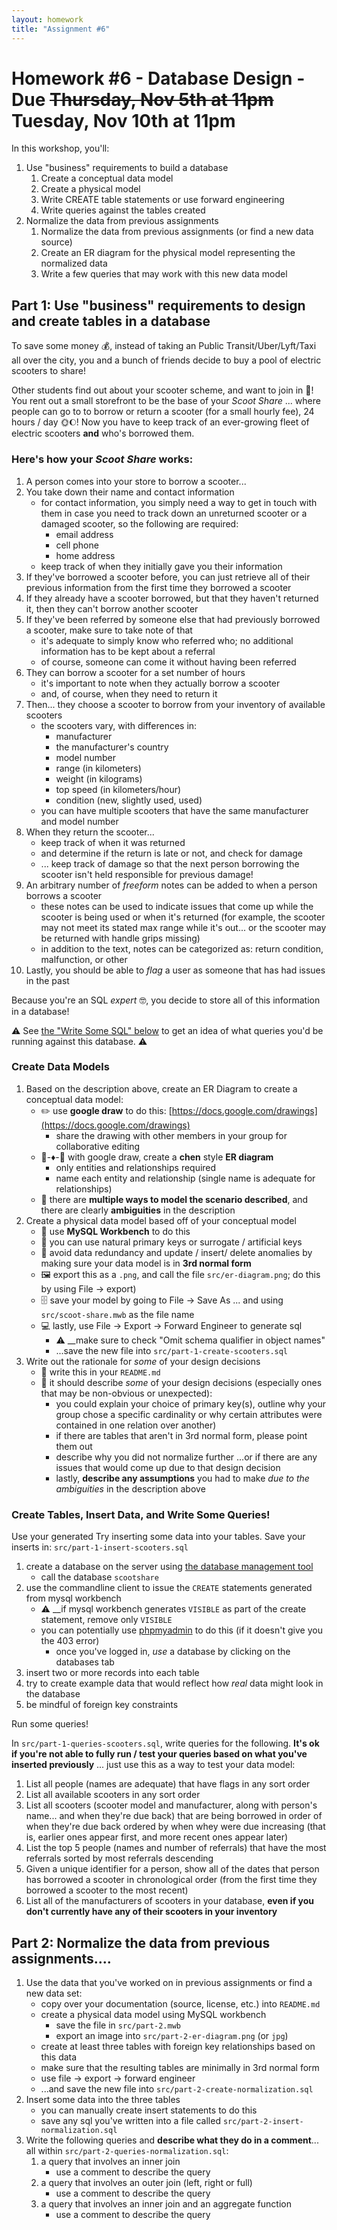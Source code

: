 ```yaml
---
layout: homework
title: "Assignment #6"
---
```

<style>
.hl {
	background-color: yellow;
}
img {
    border: 1px solid #000;
}

.warning {
    background-color: yellow;
    color: #aa1122;
    font-weight: bold;
}

.hidden {
    display: none;
}

.hintButton {
    color: #7788ff;
    cursor: pointer;
}
</style>
<script>
document.addEventListener('DOMContentLoaded', hideHints);

function hideHints(evt) {
    document.querySelectorAll('.hint').forEach((ele, i) => {
        const div = document.createElement('div');
        div.id = 'hint' + i + 'Button';
        ele.id = 'hint' + i;
        ele.classList.add('hidden');
        div.addEventListener('click', onClick);
        div.textContent = 'Show Hint';
        div.className = 'hintButton';
        ele.parentNode.insertBefore(div, ele);
    });

}

function onClick(evt) {
    const hintId = this.id.replace('Button', '');
    const hint = document.getElementById(hintId);
    hint.classList.toggle('hidden');
    this.textContent = this.textConent === 'Show Hint' ? 'Hide Hint' : 'Show Hint';
}
</script>

# Homework #6 - Database Design - Due <strike>Thursday, Nov 5th at 11pm</strike> Tuesday, Nov 10th at 11pm

In this workshop, you'll:

1. Use "business" requirements to build a database 
	1. Create a conceptual data model
	2. Create a physical model
	3. Write CREATE table statements or use forward engineering 
	4. Write queries against the tables created
2. Normalize the data from previous assignments 
	1. Normalize the data from previous assignments (or find a new data source)
	2. Create an ER diagram for the physical model representing the normalized data
	3. Write a few queries that may work with this new data model

## Part 1: Use "business" requirements to design and create tables in a database

To save some money 💰, instead of taking an Public Transit/Uber/Lyft/Taxi all over the city, you and a bunch of friends decide to buy a pool of electric scooters to share!

Other students find out about your scooter scheme, and want to join in 🙌! You rent out a small storefront to be the base of your _Scoot Share_ ... where people can go to to borrow or return a scooter (for a small hourly fee), 24 hours / day 🌞🌔! Now you have to keep track of an ever-growing fleet of electric scooters __and__ who's borrowed them. 

### Here's how your _Scoot Share_ works:

1. A person comes into your store to borrow a scooter...
2. You take down their name and contact information
	* for contact information, you simply need a way to get in touch with them in case you need to track down an unreturned scooter or a damaged scooter, so the following are required:
		* email address
		* cell phone 
		* home address
	* keep track of when they initially gave you their information
3. If they've borrowed a scooter before, you can just retrieve all of their previous information from the first time they borrowed a scooter
4. If they already have a scooter borrowed, but that they haven't returned it, then they can't borrow another scooter
5. If they've been referred by someone else that had previously borrowed a scooter, make sure to take note of that 
	* it's adequate to simply know who referred who; no additional information has to be kept about a referral
	* of course, someone can come it without having been referred
6. They can borrow a scooter for a set number of hours
	* it's important to note when they actually borrow a scooter
	* and, of course, when they need to return it
6. Then... they choose a scooter to borrow from your inventory of available scooters
	* the scooters vary, with differences in:
		* manufacturer
		* the manufacturer's country
		* model number
		* range (in kilometers)
		* weight (in kilograms) 
		* top speed (in kilometers/hour)
		* condition (new, slightly used, used)
	* you can have multiple scooters that have the same manufacturer and model number
8. When they return the scooter...
	* keep track of when it was returned
	* and determine if the return is late or not, and check for damage
	* ... keep track of damage so that the next person borrowing the scooter isn't held responsible for previous damage!
9. An arbitrary number of _freeform_ notes can be added to when a person borrows a scooter
	* these notes can be used to indicate issues that come up while the scooter is being used or when it's returned (for example, the scooter may not meet its stated max range while it's out... or the scooter may be returned with handle grips missing)
	* in addition to the text, notes can be categorized as: return condition, malfunction, or other
10. Lastly, you should be able to _flag_ a user as someone that has had issues in the past

Because you're an SQL _expert_ 🤓, you decide to store all of this information in a database! 

⚠️ See [the "Write Some SQL" below](#write-some-sql) to get an idea of what queries you'd be running against this database. ⚠️


### Create Data Models


1.  Based on the description above, create an ER Diagram to create a conceptual data model:
	* ✏️ use __google draw__ to do this: [https://docs.google.com/drawings](https://docs.google.com/drawings)
		* share the drawing with other members in your group for collaborative editing
	* 🔲-♦️-🔲 with google draw, create a __chen__ style __ER diagram__ 
		* only entities and relationships required
		* name each entity and relationship (single name is adequate for relationships)
	* 🐙 there are __multiple ways to model the scenario described__, and there are clearly __ambiguities__ in the description
2. Create a physical data model based off of your conceptual model
	* 🔧 use __MySQL Workbench__ to do this
	* 🔑 you can use natural primary keys or surrogate / artificial keys 
	* 👀 avoid data redundancy and update / insert/ delete anomalies by making sure your data model is in __3rd normal form__
	* 🖼 export this as a `.png`, and call the file `src/er-diagram.png`; do this by using File &rarr; export)
	* 🗄️ save your model by going to File &rarr; Save As  ... and using `src/scoot-share.mwb` as the file name
	* 💻 lastly, use File &rarr; Export &rarr; Forward Engineer to generate sql
		* ⚠️ __make sure to check  "Omit schema qualifier in object names"
		* ...save the new file into `src/part-1-create-scooters.sql`
3. Write out the rationale for _some_ of your design decisions 	
	* 📖 write this in your `README.md`
	* 🤔 it should describe _some_ of your design decisions (especially  ones that may be non-obvious or unexpected):
		* you could explain your choice of primary key(s), outline why your group chose a specific cardinality or why certain attributes were contained in one relation over another)
		* if there are tables that aren't in 3rd normal form, please point them out
		* describe why you did not normalize further ...or if there are any issues that would come up due to that design decision
		* lastly, __describe any assumptions__ you had to make _due to the ambiguities_ in the description above


<a name="write-some-sql">

### Create Tables, Insert Data, and Write Some Queries!

Use your generated
Try inserting some data into your tables. Save your inserts in: `src/part-1-insert-scooters.sql`

1. create a database on the server using [the database management tool](https://cims.nyu.edu/webapps/databases)
	* call the database `scootshare`
2. use the commandline client to issue the `CREATE` statements generated from mysql workbench
	* ⚠️  __if mysql workbench generates  `VISIBLE`  as  part of the create statement, remove only `VISIBLE`
	* you can potentially use [phpmyadmin](https://cims.nyu.edu/phpMyAdmin) to do this (if it doesn't give you the 403 error)
		* once you've logged in, _use_ a database by clicking on the databases tab
2. insert two or more records into each table 
3. try to create example data that would reflect how _real_ data might look in the database
4. be mindful of foreign key constraints

Run some queries!

In `src/part-1-queries-scooters.sql`, write queries for the following. __It's ok if you're not able to fully run / test your queries based on what you've inserted previously__ ... just use this as a way to test your data model:

1. List all people (names are adequate) that have flags in any sort order
2. List all available scooters in any sort order
3. List all scooters (scooter model and manufacturer, along with person's name... and when they're due back) that are being borrowed in order of when they're due back ordered by when whey were due increasing (that is, earlier ones appear first, and more recent ones appear later)
4. List the top 5 people (names and number of referrals) that have the most referrals sorted by most referrals descending
5. Given a unique identifier for a person, show all of the dates that person has borrowed a scooter in chronological order (from the first time they borrowed a scooter to the most recent)
6. List all of the manufacturers of scooters in your database, __even if you don't currently have any of their scooters in your inventory__


## Part 2: Normalize the data from previous assignments....

1. Use the data that you've worked on in previous assignments or find a new data set:
	* copy over your documentation (source, license, etc.) into `README.md`
	* create a physical data model using MySQL workbench
		* save the file in `src/part-2.mwb`
		* export an image into `src/part-2-er-diagram.png` (or `jpg`)
	* create at least three tables with foreign key relationships based on this data
	* make sure that the resulting tables are minimally in 3rd normal form
	* use file &rarr; export &rarr; forward engineer
	* ...and save the new file into `src/part-2-create-normalization.sql`
2. Insert some data into the three tables
	* you can manually create insert statements to do this
	* save any sql you've written into a file called `src/part-2-insert-normalization.sql` 
3. Write the following queries and __describe what they do in a comment__... all within `src/part-2-queries-normalization.sql`:
	1. a query that involves an inner join
		* use a comment to describe the query
	2. a query that involves an outer join (left, right or full)
		* use a comment to describe the query
	3. a query that involves an inner join and an aggregate function
		* use a comment to describe the query
